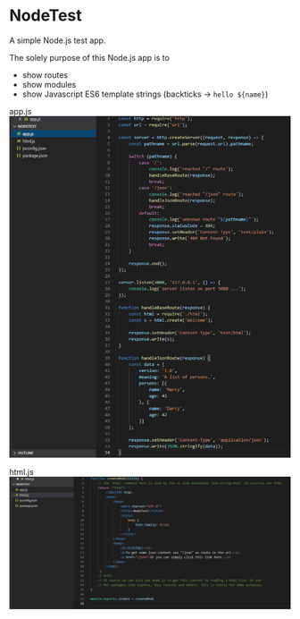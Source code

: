 # NodeTest
A simple Node.js test app.


The solely purpose of this Node.js app is to
- show routes
- show modules
- show Javascript ES6 template strings (backticks -> `hello ${name}`)

app.js
![Alt text](/screenshots/app.png?raw=true "app.js")

html.js
![Alt text](/screenshots/html.png?raw=true "html.js")
